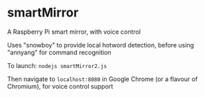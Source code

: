 # smartMirror
A Raspberry Pi smart mirror, with voice control

Uses "snowboy" to provide local hotword detection, before using "annyang" for command recognition

  To launch:
    ```
      nodejs smartMirror2.js
    ```
    
  Then navigate to ``` localhost:8080 ``` in Google Chrome (or a flavour of Chromium), for voice control support
